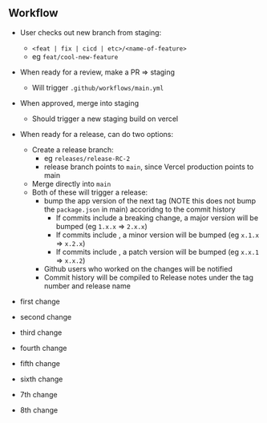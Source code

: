 ## Workflow

- User checks out new branch from staging:
  - `<feat | fix | cicd | etc>/<name-of-feature>`
  - eg `feat/cool-new-feature`
- When ready for a review, make a PR => staging
  - Will trigger `.github/workflows/main.yml`
- When approved, merge into staging
  - Should trigger a new staging build on vercel
- When ready for a release, can do two options:

  - Create a release branch:
    - eg `releases/release-RC-2`
    - release branch points to `main`, since Vercel production points to main
  - Merge directly into `main`
  - Both of these will trigger a release:
    - bump the app version of the next tag (NOTE this does not bump the `package.json` in main) accoridng to the commit history
      - If commits include a breaking change, a major version will be bumped (eg `1.x.x` => `2.x.x`)
      - If commits include <INSERT LIST HERE>, a minor version will be bumped (eg `x.1.x` => `x.2.x`)
      - If commits include <INSERT LIST HERE>, a patch version will be bumped (eg `x.x.1` => `x.x.2`)
    - Github users who worked on the changes will be notified
    - Commit history will be compiled to Release notes under the tag number and release name

- first change
- second change
- third change
- fourth change
- fifth change
- sixth change
- 7th change
- 8th change
